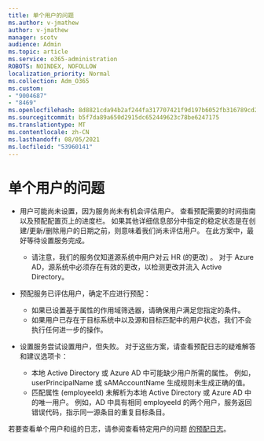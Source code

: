 ```yaml
---
title: 单个用户的问题
ms.author: v-jmathew
author: v-jmathew
manager: scotv
audience: Admin
ms.topic: article
ms.service: o365-administration
ROBOTS: NOINDEX, NOFOLLOW
localization_priority: Normal
ms.collection: Adm_O365
ms.custom:
- "9004687"
- "8469"
ms.openlocfilehash: 8d8821cda94b2af244fa317707421f9d197b6052fb316789cd286ea8b4adf19e
ms.sourcegitcommit: b5f7da89a650d2915dc652449623c78be6247175
ms.translationtype: MT
ms.contentlocale: zh-CN
ms.lasthandoff: 08/05/2021
ms.locfileid: "53960141"
---
```

# <a name="problem-with-single-user"></a>单个用户的问题

- 用户可能尚未设置，因为服务尚未有机会评估用户。 查看预配需要的时间指南以及预配配置页上的进度栏。 如果其他详细信息部分中指定的稳定状态是在创建/更新/删除用户的日期之前，则意味着我们尚未评估用户。 在此方案中，最好等待设置服务完成。

  - 请注意，我们的服务仅知道源系统中用户对云 HR (的更改) 。 对于 Azure AD，源系统中必须存在有效的更改，以检测更改并流入 Active Directory。
- 预配服务已评估用户，确定不应进行预配：
  - 如果已设置基于属性的作用域筛选器，请确保用户满足您指定的条件。
  - 如果用户已存在于目标系统中以及源和目标匹配中的用户状态，我们不会执行任何进一步的操作。
- 设置服务尝试设置用户，但失败。 对于这些方案，请查看预配日志的疑难解答和建议选项卡：
  - 本地 Active Directory 或 Azure AD 中可能缺少用户所需的属性。 例如，userPrincipalName 或 sAMAccountName 生成规则未生成正确的值。
  - 匹配属性 (employeeId) 未解析为本地 Active Directory 或 Azure AD 中的唯一用户。 例如，AD 中具有相同 employeeId 的两个用户，服务返回错误代码，指示同一源条目的重复目标条目。

若要查看单个用户和组的日志，请参阅查看特定用户的问题 [的预配日志](https://docs.microsoft.com/azure/active-directory/reports-monitoring/concept-provisioning-logs)。
